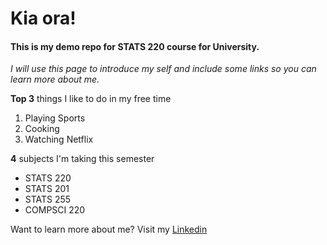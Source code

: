 # Kia ora!
#### This is my demo repo for STATS 220 course for University. 

*I will use this page to introduce my self and include some links so you can learn more about me.*

**Top 3** things I like to do in my free time
1. Playing Sports
2. Cooking
3. Watching Netflix

**4** subjects I'm taking this semester
* STATS 220
* STATS 201
* STATS 255
* COMPSCI 220

Want to learn more about me? Visit my [Linkedin](https://www.linkedin.com/in/josh-nguyen-376252210/)
